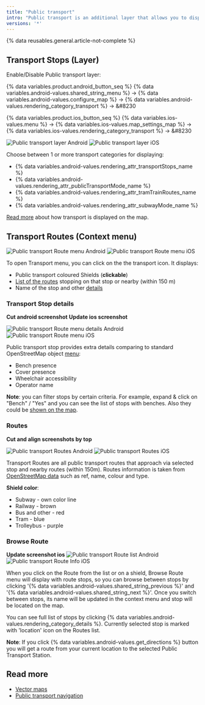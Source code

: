 ```yaml
---
title: "Public transport"
intro: "Public transport is an additional layer that allows you to display transport routes and stops on the map, to check detailed information about them and to navigate."
versions: '*'
---
```


{% data reusables.general.article-not-complete %}

## Transport Stops (Layer)

Enable/Disable Public transport layer:

{% data variables.product.android_button_seq %} {% data variables.android-values.shared_string_menu %} → {% data variables.android-values.configure_map %} → {% data variables.android-values.rendering_category_transport %} → &#8230

{% data variables.product.ios_button_seq %} {% data variables.ios-values.menu %} → {% data variables.ios-values.map_settings_map %} → {% data variables.ios-values.rendering_category_transport %} → &#8230

![Public transport layer Android](/assets/images/map/pt_layer_android.png) ![Public transport layer iOS](/assets/images/map/pt_layer_ios.png) 

Choose between 1 or more transport categories for displaying:
- {% data variables.android-values.rendering_attr_transportStops_name %}
- {% data variables.android-values.rendering_attr_publicTransportMode_name %}
- {% data variables.android-values.rendering_attr_tramTrainRoutes_name %}
- {% data variables.android-values.rendering_attr_subwayMode_name %}

[Read more](/osmand/map/vector-maps#transport) about how transport is displayed on the map.

## Transport Routes (Context menu)

![Public transport Route menu Android](/assets/images/map/pt_routemenu_android.png) ![Public transport Route menu iOS](/assets/images/map/pt_routemenu_ios.png)

To open Transport menu, you can click on the the transport icon. It displays:
- Public transport coloured Shields (**clickable**)
- [List of the routes](#routes) stopping on that stop or nearby (within 150 m)
- Name of the stop and other [details](#transport-stop-details)

### Transport Stop details

**Cut android screenshot** 
**Update ios screenshot** 

![Public transport Route menu details Android](/assets/images/map/pt_routemenu_details_android.png) ![Public transport Route menu iOS](/assets/images/map/pt_routemenu_details_ios.png)

Public transport stop provides extra details comparing to standard OpenStreetMap object [menu](/osmand/map/map-context-menu#details):
- Bench presence
- Cover presence
- Wheelchair accessibility
- Operator name

**Note**: you can filter stops by certain criteria. For example, expand & click on "Bench" / "Yes" and you can see the list of stops with benches. Also they could be [shown on the map](/osmand/map/point-layers-on-map#search-results-poi-on-the-map).


### Routes 

**Cut and align screenshots by top** 

![Public transport Routes Android](/assets/images/map/pt_routes_android.png) ![Public transport Routes iOS](/assets/images/map/pt_routes_ios.png) 

Transport Routes are all public transport routes that approach via selected stop and nearby routes (within 150m). Routes information is taken from [OpenStreetMap data](https://wiki.openstreetmap.org/wiki/Public_transport) such as ref, name, colour and type.

**Shield color**:
- Subway - own color line 
- Railway - brown
- Bus and other - red
- Tram - blue
- Trolleybus - purple

### Browse Route

**Update screenshot ios**
![Public transport Route list Android](/assets/images/map/pt_route_list_android.png)  ![Public transport Route Info iOS](/assets/images/map/pt_route_info_ios.png) 

When you click on the Route from the list or on a shield, Browse Route menu will display with route stops, so you can browse between stops by clicking  '{% data variables.android-values.shared_string_previous %}' and '{% data variables.android-values.shared_string_next %}'. Once you switch between stops, its name will be updated in the context menu and stop will be located on the map.

You can see full list of stops by clicking {% data variables.android-values.rendering_category_details %}. Currently selected stop is marked with 'location' icon on the Routes list.

**Note**: If you click {% data variables.android-values.get_directions %} button you will get a route from your current location to the selected Public Transport Station.

## Read more

- [Vector maps](osmand/map/vector-maps) 
- [Public transport navigation](/osmand/navigation/public-transport-navigation)
  
